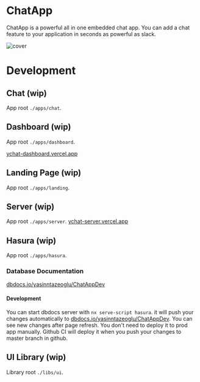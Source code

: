 # ChatApp

ChatApp is a powerful all in one embedded chat app. You can add a chat feature to your application in seconds as powerful as slack.

![cover](https://user-images.githubusercontent.com/36041339/203687842-4df1d0c5-f2ea-4258-b164-54afa191a8eb.jpeg)

# Development

## Chat (wip)

App root `./apps/chat`.

## Dashboard (wip)

App root `./apps/dashboard`.

[ychat-dashboard.vercel.app](https://ychat-dashboard.vercel.app)

## Landing Page (wip)

App root `./apps/landing`.

## Server (wip)

App root `./apps/server`.
[ychat-server.vercel.app](https://ychat-server.vercel.app)

## Hasura (wip)

App root `./apps/hasura`.

### Database Documentation

[dbdocs.io/yasinntazeoglu/ChatAppDev](https://dbdocs.io/yasinntazeoglu/ChatApp)

#### Development

You can start dbdocs server with `nx serve-script hasura`. it will push your changes automatically to [dbdocs.io/yasinntazeoglu/ChatAppDev](https://dbdocs.io/yasinntazeoglu/ChatAppDev). You can see new changes after page refresh. You don't need to deploy it to prod app manually. Github CI will deploy it when you push your changes to master branch in github.

## UI Library (wip)

Library root `./libs/ui`.
